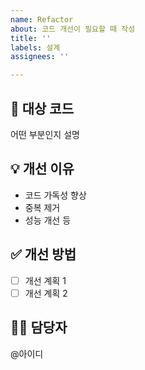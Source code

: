 ```yaml
---
name: Refactor
about: 코드 개선이 필요할 때 작성
title: ''
labels: 설계
assignees: ''

---
```


## 🔨 대상 코드
어떤 부분인지 설명

## 💡 개선 이유
- 코드 가독성 향상
- 중복 제거
- 성능 개선 등

## ✅ 개선 방법
- [ ] 개선 계획 1
- [ ] 개선 계획 2

## 👨‍💻 담당자
@아이디
